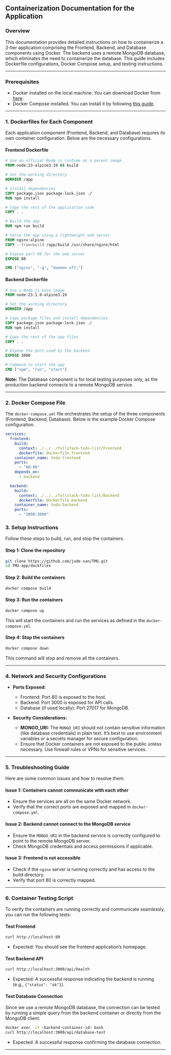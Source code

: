 ## Containerization Documentation for the Application

### Overview

This documentation provides detailed instructions on how to containerize a 3-tier application comprising the Frontend, Backend, and Database components using Docker. The backend uses a remote MongoDB database, which eliminates the need to containerize the database. This guide includes Dockerfile configurations, Docker Compose setup, and testing instructions.

---

### Prerequisites

- Docker installed on the local machine. You can download Docker from [here](https://www.docker.com/products/docker-desktop).
- Docker Compose installed. You can install it by following [this guide](https://docs.docker.com/compose/install/).

---

### 1. Dockerfiles for Each Component

Each application component (Frontend, Backend, and Database) requires its own container configuration. Below are the necessary configurations.

#### Frontend Dockerfile

```Dockerfile
# Use an official Node.js runtime as a parent image
FROM node:23-alpine3.19 AS build

# Set the working directory
WORKDIR /app

# Install dependencies
COPY package.json package-lock.json ./
RUN npm install

# Copy the rest of the application code
COPY . .

# Build the app
RUN npm run build

# Serve the app using a lightweight web server
FROM nginx:alpine
COPY --from=build /app/build /usr/share/nginx/html

# Expose port 80 for the web server
EXPOSE 80

CMD ["nginx", "-g", "daemon off;"]
```

#### Backend Dockerfile

```Dockerfile
# Use a Node.js base image
FROM node:23.1.0-alpine3.19

# Set the working directory
WORKDIR /app

# Copy package files and install dependencies
COPY package.json package-lock.json ./
RUN npm install

# Copy the rest of the app files
COPY . .

# Expose the port used by the backend
EXPOSE 3000

# Command to start the app
CMD ["npm", "run", "start"]
```

**Note:** The Database component is for local testing purposes only, as the production backend connects to a remote MongoDB service.

---

### 2. Docker Compose File

The `docker-compose.yml` file orchestrates the setup of the three components (Frontend, Backend, Database). Below is the example Docker Compose configuration.

```yaml
services:
  frontend:
    build:
      context: ./../../fullstack-todo-list/Frontend
      dockerfile: Dockerfile.frontend
    container_name: todo-frontend
    ports:
      - "80:80"
    depends_on:
      - backend

  backend:
    build:
      context: ./../../fullstack-todo-list/Backend
      dockerfile: Dockerfile.backend
    container_name: todo-backend
    ports:
      - "3000:3000"
```

### 3. Setup Instructions

Follow these steps to build, run, and stop the containers.

#### Step 1: Clone the repository

```bash
git clone https://github.com/jude-san/TMU.git
cd TMU-app/dockfiles
```

#### Step 2: Build the containers

```bash
docker compose build
```

#### Step 3: Run the containers

```bash
docker compose up
```

This will start the containers and run the services as defined in the `docker-compose.yml`.

#### Step 4: Stop the containers

```bash
docker compose down
```

This command will stop and remove all the containers.

---

### 4. Network and Security Configurations

- **Ports Exposed:**

  - Frontend: Port 80 is exposed to the host.
  - Backend: Port 3000 is exposed for API calls.
  - Database (if used locally): Port 27017 for MongoDB.

- **Security Considerations:**
  - **MONGO_URI:** The `MONGO_URI` should not contain sensitive information (like database credentials) in plain text. It’s best to use environment variables or a secrets manager for secure configuration.
  - Ensure that Docker containers are not exposed to the public unless necessary. Use firewall rules or VPNs for sensitive services.

---

### 5. Troubleshooting Guide

Here are some common issues and how to resolve them:

#### Issue 1: Containers cannot communicate with each other

- Ensure the services are all on the same Docker network.
- Verify that the correct ports are exposed and mapped in `docker-compose.yml`.

#### Issue 2: Backend cannot connect to the MongoDB service

- Ensure the `MONGO_URI` in the backend service is correctly configured to point to the remote MongoDB server.
- Check MongoDB credentials and access permissions if applicable.

#### Issue 3: Frontend is not accessible

- Check if the `nginx` server is running correctly and has access to the build directory.
- Verify that port 80 is correctly mapped.

---

### 6. Container Testing Script

To verify the containers are running correctly and communicate seamlessly, you can run the following tests:

#### Test Frontend

```bash
curl http://localhost:80
```

- Expected: You should see the frontend application’s homepage.

#### Test Backend API

```bash
curl http://localhost:3000/api/health
```

- Expected: A successful response indicating the backend is running (e.g., `{"status": "ok"}`).

#### Test Database Connection

Since we use a remote MongoDB database, the connection can be tested by running a simple query from the backend container or directly from the MongoDB client.

```bash
docker exec -it <backend-container-id> bash
curl http://localhost:3000/api/database-test
```

- Expected: A successful response confirming the database connection.

---
